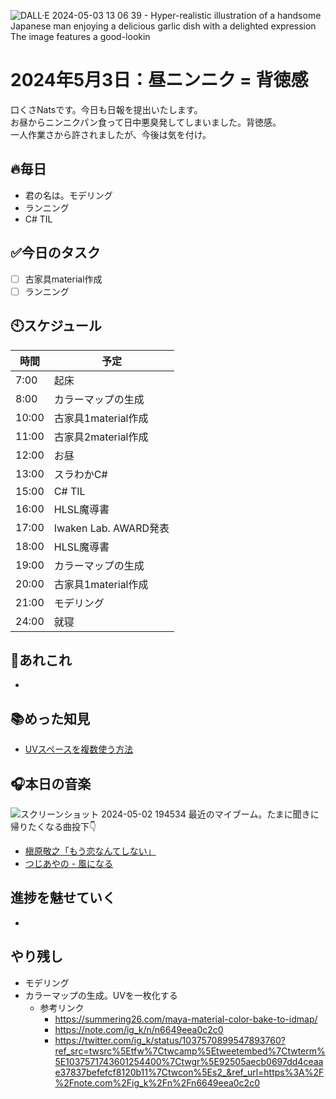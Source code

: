 ![DALL·E 2024-05-03 13 06 39 - Hyper-realistic illustration of a handsome Japanese man enjoying a delicious garlic dish with a delighted expression  The image features a good-lookin](https://github.com/Nats360/Nippo/assets/86301377/93dc373e-3a6d-48f2-bedd-4e6986647d0f)

# 2024年5月3日：昼ニンニク = 背徳感


口くさNatsです。今日も日報を提出いたします。<br>
お昼からニンニクパン食って日中悪臭発してしまいました。背徳感。<br>
一人作業さから許されましたが、今後は気を付け。

## 🔥毎日
- 君の名は。モデリング
- ランニング
- C# TIL

## ✅今日のタスク
- [ ] 古家具material作成
- [ ] ランニング

## 🕙スケジュール
| 時間 |  予定 |
| ---- | ---- |
|  7:00 |起床|
|  8:00 |カラーマップの生成|
|  10:00 |古家具1material作成|
|  11:00 |古家具2material作成|
|  12:00 |お昼|
|  13:00 |スラわかC#|
|  15:00 |C# TIL|
|  16:00 |HLSL魔導書|
|17:00|Iwaken Lab. AWARD発表|
|18:00|HLSL魔導書|
|  19:00 |カラーマップの生成|
|  20:00 |古家具1material作成|
|  21:00 |モデリング|
|  24:00 |就寝|


## 📌あれこれ
- 


## 📚めった知見
- [UVスペースを複数使う方法](https://yuki-cg-blog.hatenablog.com/entry/2019/04/22/220049)


## 🎧本日の音楽
![スクリーンショット 2024-05-02 194534](https://github.com/Nats360/Nippo/assets/86301377/6ea5cd64-3bcd-4abb-8507-f5cfd208dcfa)
最近のマイブーム。たまに聞きに帰りたくなる曲投下👇
- [槇原敬之「もう恋なんてしない」](https://www.youtube.com/watch?v=naz0-szzYXk)
- [つじあやの - 風になる](https://www.youtube.com/watch?v=lHWVOfC41L4)

## 進捗を魅せていく
- 

## やり残し
- モデリング
- カラーマップの生成。UVを一枚化する
  - 参考リンク
    - https://summering26.com/maya-material-color-bake-to-idmap/
    - https://note.com/ig_k/n/n6649eea0c2c0
    - https://twitter.com/ig_k/status/1037570899547893760?ref_src=twsrc%5Etfw%7Ctwcamp%5Etweetembed%7Ctwterm%5E1037571743601254400%7Ctwgr%5E92505aecb0697dd4ceaae37837befefcf8120b11%7Ctwcon%5Es2_&ref_url=https%3A%2F%2Fnote.com%2Fig_k%2Fn%2Fn6649eea0c2c0
